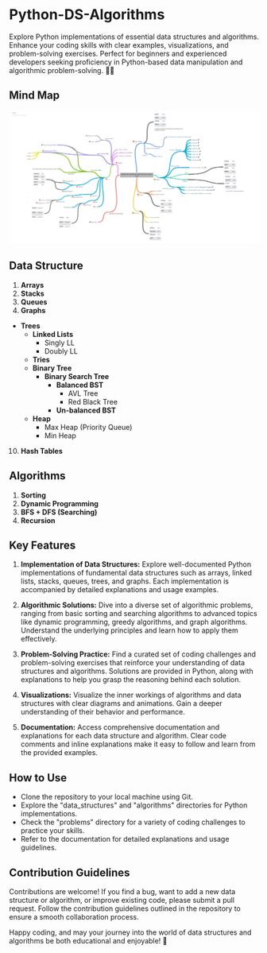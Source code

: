 # Python-DS-Algorithms
Explore Python implementations of essential data structures and algorithms. Enhance your coding skills with clear examples, visualizations, and problem-solving exercises. Perfect for beginners and experienced developers seeking proficiency in Python-based data manipulation and algorithmic problem-solving. 🐍✨

## Mind Map

![alt text](technicalMindMap.png "Technical Mind Map")



## Data Structure

1. **Arrays**
2. **Stacks**
3. **Queues**
4. **Graphs**
  - **Trees**
    - **Linked Lists**
       - Singly LL
       - Doubly LL
    - **Tries**
    - **Binary Tree**
       - **Binary Search Tree**
          - **Balanced BST**
             - AVL Tree
             - Red Black Tree
          - **Un-balanced BST**
    - **Heap**
        - Max Heap (Priority Queue)
        - Min Heap
10. **Hash Tables**



## Algorithms

1. **Sorting**
2. **Dynamic Programming**
3. **BFS + DFS (Searching)**
4. **Recursion**


## Key Features

1. **Implementation of Data Structures:** Explore well-documented Python implementations of fundamental data structures such as arrays, linked lists, stacks, queues, trees, and graphs. Each implementation is accompanied by detailed explanations and usage examples.

2. **Algorithmic Solutions:** Dive into a diverse set of algorithmic problems, ranging from basic sorting and searching algorithms to advanced topics like dynamic programming, greedy algorithms, and graph algorithms. Understand the underlying principles and learn how to apply them effectively.

3. **Problem-Solving Practice:** Find a curated set of coding challenges and problem-solving exercises that reinforce your understanding of data structures and algorithms. Solutions are provided in Python, along with explanations to help you grasp the reasoning behind each solution.

4. **Visualizations:** Visualize the inner workings of algorithms and data structures with clear diagrams and animations. Gain a deeper understanding of their behavior and performance.

5. **Documentation:** Access comprehensive documentation and explanations for each data structure and algorithm. Clear code comments and inline explanations make it easy to follow and learn from the provided examples.

## How to Use

- Clone the repository to your local machine using Git.
- Explore the "data_structures" and "algorithms" directories for Python implementations.
- Check the "problems" directory for a variety of coding challenges to practice your skills.
- Refer to the documentation for detailed explanations and usage guidelines.

## Contribution Guidelines

Contributions are welcome! If you find a bug, want to add a new data structure or algorithm, or improve existing code, please submit a pull request. Follow the contribution guidelines outlined in the repository to ensure a smooth collaboration process.

Happy coding, and may your journey into the world of data structures and algorithms be both educational and enjoyable! 🚀
